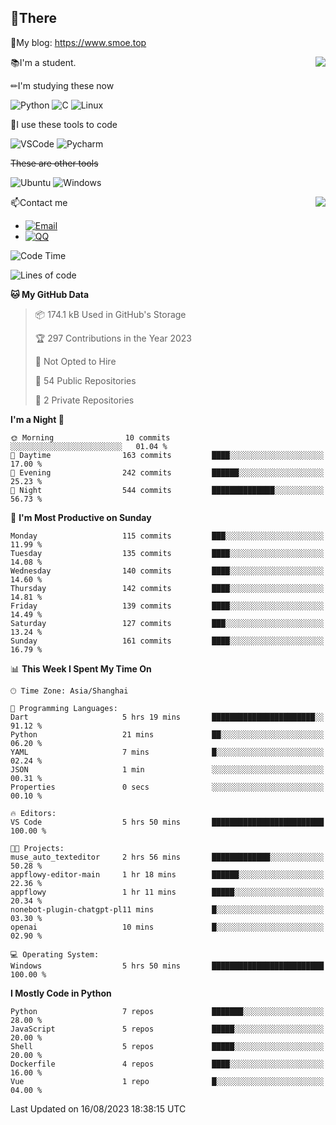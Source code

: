 
## 👏There

📰My blog: https://www.smoe.top

<img align="right" src="https://github-readme-stats.vercel.app/api/top-langs/?username=AkashiCoin"/>


📚I'm a student.

✏I'm studying these now

![Python](https://img.shields.io/badge/-Python-blue?style=flat-square&logo=Python&logoColor=fff)
![C](https://img.shields.io/badge/-C-585858?style=flat-square&logo=C&logoColor=fff)
![Linux](https://img.shields.io/badge/-Linux-black?style=flat-square&logo=Linux&logoColor=fff)

🔨I use these tools to code

![VSCode](https://img.shields.io/badge/-VSCode-blue?style=flat-square&logo=visualstudiocode&logoColor=fff)
![Pycharm](https://img.shields.io/badge/-Pycharm-green?style=flat-square&logo=pycharm&logoColor=fff)

 ~~These are other tools~~

![Ubuntu](https://img.shields.io/badge/-Ubuntu-orange?style=flat-square&logo=Ubuntu&logoColor=fff)
![Windows](https://img.shields.io/badge/-Windows-blue?style=flat-square&logo=Windows&logoColor=fff)

<img align="right" src="https://github-readme-stats.vercel.app/api?username=AkashiCoin" />


📫Contact me

* [![Email](https://img.shields.io/badge/Email-l1040186796@gmail.com-1?style=social&logoColor=fff)](mailto:l1040186796@gmail.com)
* [![QQ](https://img.shields.io/badge/QQ-1040186796-1?style=social&logoColor=fff)](tencent://AddContact/?fromId=45&fromSubId=1&subcmd=all&uin=1040186796&website=www.oicqzone.com)

<!--START_SECTION:waka-->
![Code Time](http://img.shields.io/badge/Code%20Time-834%20hrs%2029%20mins-blue)

![Lines of code](https://img.shields.io/badge/From%20Hello%20World%20I%27ve%20Written-243.8%20thousand%20lines%20of%20code-blue)

**🐱 My GitHub Data** 

> 📦 174.1 kB Used in GitHub's Storage 
 > 
> 🏆 297 Contributions in the Year 2023
 > 
> 🚫 Not Opted to Hire
 > 
> 📜 54 Public Repositories 
 > 
> 🔑 2 Private Repositories 
 > 
**I'm a Night 🦉** 

```text
🌞 Morning                10 commits          ░░░░░░░░░░░░░░░░░░░░░░░░░   01.04 % 
🌆 Daytime                163 commits         ████░░░░░░░░░░░░░░░░░░░░░   17.00 % 
🌃 Evening                242 commits         ██████░░░░░░░░░░░░░░░░░░░   25.23 % 
🌙 Night                  544 commits         ██████████████░░░░░░░░░░░   56.73 % 
```
📅 **I'm Most Productive on Sunday** 

```text
Monday                   115 commits         ███░░░░░░░░░░░░░░░░░░░░░░   11.99 % 
Tuesday                  135 commits         ████░░░░░░░░░░░░░░░░░░░░░   14.08 % 
Wednesday                140 commits         ████░░░░░░░░░░░░░░░░░░░░░   14.60 % 
Thursday                 142 commits         ████░░░░░░░░░░░░░░░░░░░░░   14.81 % 
Friday                   139 commits         ████░░░░░░░░░░░░░░░░░░░░░   14.49 % 
Saturday                 127 commits         ███░░░░░░░░░░░░░░░░░░░░░░   13.24 % 
Sunday                   161 commits         ████░░░░░░░░░░░░░░░░░░░░░   16.79 % 
```


📊 **This Week I Spent My Time On** 

```text
🕑︎ Time Zone: Asia/Shanghai

💬 Programming Languages: 
Dart                     5 hrs 19 mins       ███████████████████████░░   91.12 % 
Python                   21 mins             ██░░░░░░░░░░░░░░░░░░░░░░░   06.20 % 
YAML                     7 mins              █░░░░░░░░░░░░░░░░░░░░░░░░   02.24 % 
JSON                     1 min               ░░░░░░░░░░░░░░░░░░░░░░░░░   00.31 % 
Properties               0 secs              ░░░░░░░░░░░░░░░░░░░░░░░░░   00.10 % 

🔥 Editors: 
VS Code                  5 hrs 50 mins       █████████████████████████   100.00 % 

🐱‍💻 Projects: 
muse_auto_texteditor     2 hrs 56 mins       █████████████░░░░░░░░░░░░   50.28 % 
appflowy-editor-main     1 hr 18 mins        ██████░░░░░░░░░░░░░░░░░░░   22.36 % 
appflowy                 1 hr 11 mins        █████░░░░░░░░░░░░░░░░░░░░   20.34 % 
nonebot-plugin-chatgpt-pl11 mins             █░░░░░░░░░░░░░░░░░░░░░░░░   03.30 % 
openai                   10 mins             █░░░░░░░░░░░░░░░░░░░░░░░░   02.90 % 

💻 Operating System: 
Windows                  5 hrs 50 mins       █████████████████████████   100.00 % 
```

**I Mostly Code in Python** 

```text
Python                   7 repos             ███████░░░░░░░░░░░░░░░░░░   28.00 % 
JavaScript               5 repos             █████░░░░░░░░░░░░░░░░░░░░   20.00 % 
Shell                    5 repos             █████░░░░░░░░░░░░░░░░░░░░   20.00 % 
Dockerfile               4 repos             ████░░░░░░░░░░░░░░░░░░░░░   16.00 % 
Vue                      1 repo              █░░░░░░░░░░░░░░░░░░░░░░░░   04.00 % 
```




 Last Updated on 16/08/2023 18:38:15 UTC
<!--END_SECTION:waka-->
